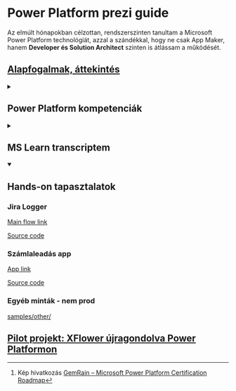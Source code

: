 # Power Platform prezi guide

Az elmúlt hónapokban célzottan, rendszerszinten tanultam a Microsoft Power Platform technológiát, azzal a szándékkal, hogy ne csak App Maker, hanem **Developer és Solution Architect** szinten is átlássam a működését.

## [Alapfogalmak, áttekintés](/power-platform-overview.md)

<details>
    <summary>
        <h2>Power Platform kompetenciák</h2>
    </summary>

![Microsoft Power Platform cert roadmap](docs/cert-roadmap.jpg)
[^1]

### PL-900: Microsoft Power Platform Fundamentals

Belépő szint. Ismeri a platform komponenseit, a core működést

### PL-100: Microsoft Power Platform App Maker (retired)

Képes egyszerű üzleti problémák megoldására alkalmazásokat, automatizmusokat léterhozni. Basic canvas és model-driven appok, alapvető Dataverse ismeretek

### PL-200: Microsoft Power Platform Functional Consultant

A funkcionális tanácsadó szint: canvas‑ és model‑driven appok építése, Power Automate‑folyamatok konfigurálása, Dataverse‑adatmodellezés és alap Power BI‑riportok – ide már gyakorlati megoldás‑tervezés és konfigurálás szükséges.

### PL-400: Microsoft Power Platform Developer

Fejlesztői szint: Alkalmazáséletciklus-kezelés (ALM) és DevOps gyakorlatok alkalmazása, ismeri és használja a Power Platform teljes eszköztárát, képes kiterjeszteni pro-codedal - .NET (C#) és JavaScript

- API-k és egyéni csatlakozók integrálása
- egyéni plug‑inek és code componentek
- Power Apps Component Framework (PCF) vezérlők írása

### PL-600: Microsoft Power Platform Solution Architect

Architekt szint: a komplex vállalati megoldások teljes tervezéséért felel, irányítja a fejlesztést, felügyeli a governancet, a megfelelőséget és külső rendszerek integrációját.
</details>

<details>
    <summary>
        <h2> MS Learn transcriptem</h2>
    </summary>

> Elméleti tudás validáció

[Microsoft Learn Transcript link - Szőke Péter](https://learn.microsoft.com/en-gb/users/speti/transcript/7k2lzf94gq2z9gl)

</details>

<details open>
    <summary>
        <h2> Hands-on tapasztalatok</h2>
    </summary>

### Jira Logger

[Main flow link](https://make.powerautomate.com/environments/Default-e630c74d-c398-49fa-a067-c561ab5e8096/solutions/~preferred/flows/96728491-0213-ef11-9f89-000d3ab81244/details)

[Source code](samples/jira-logger-solution/src/Workflows/)

### Számlaleadás app

[App link](https://make.powerapps.com/environments/Default-e630c74d-c398-49fa-a067-c561ab5e8096/apps/3917f23d-9be1-4b99-97d4-7bfb0d584bb1/details)

[Source code](samples/szamlaleadas/src/Src/)

### Egyéb minták - nem prod

[samples/other/](samples/other/)

</details>

## [Pilot projekt: XFlower újragondolva Power Platformon](/pilot-project.md)

[^1]: Kép hivatkozás [GemRain – Microsoft Power Platform Certification Roadmap](https://www.gemrain.net/post/microsoft-power-platform-certification-roadmap)

